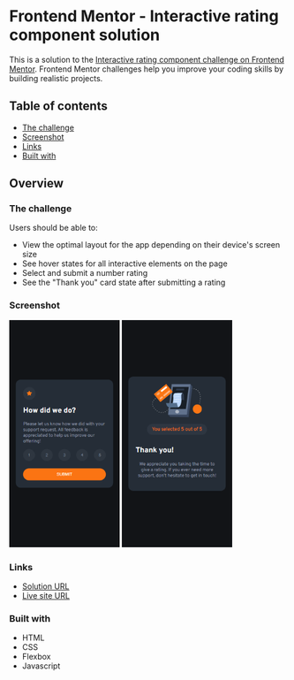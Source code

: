 # Frontend Mentor - Interactive rating component solution

This is a solution to the [Interactive rating component challenge on Frontend Mentor](https://www.frontendmentor.io/challenges/interactive-rating-component-koxpeBUmI). Frontend Mentor challenges help you improve your coding skills by building realistic projects. 

## Table of contents

  - [The challenge](#the-challenge)
  - [Screenshot](#screenshot)
  - [Links](#links)
  - [Built with](#built-with)

## Overview

### The challenge

Users should be able to:

- View the optimal layout for the app depending on their device's screen size
- See hover states for all interactive elements on the page
- Select and submit a number rating
- See the "Thank you" card state after submitting a rating

### Screenshot

<p float="left">
  <img src="images/screenshot.png" width="200"/>
  <img src="images/screenshot2.png" width="200" /> 
</p>

### Links

- [Solution URL](https://github.com/GuilhermeVieiraCode/interactive-rating-component)
- [Live site URL](https://your-live-site-url.com)

### Built with

- HTML
- CSS
- Flexbox
- Javascript






